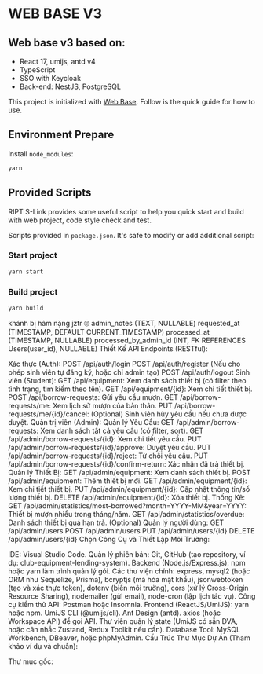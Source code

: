 # WEB BASE V3

## Web base v3 based on:

- React 17, umijs, antd v4
- TypeScript
- SSO with Keycloak
- Back-end: NestJS, PostgreSQL

This project is initialized with [Web Base](https://pro.ant.design). Follow is the quick guide for how to use.

## Environment Prepare

Install `node_modules`:

```bash
yarn
```

## Provided Scripts

RIPT S-Link provides some useful script to help you quick start and build with web project, code style check and test.

Scripts provided in `package.json`. It's safe to modify or add additional script:

### Start project

```bash
yarn start
```

### Build project

```bash
yarn build
```
khánh bị hâm nặng
jztr 🙄
admin_notes (TEXT, NULLABLE)
requested_at (TIMESTAMP, DEFAULT CURRENT_TIMESTAMP)
processed_at (TIMESTAMP, NULLABLE)
processed_by_admin_id (INT, FK REFERENCES Users(user_id), NULLABLE)
Thiết Kế API Endpoints (RESTful):

Xác thực (Auth):
POST /api/auth/login
POST /api/auth/register (Nếu cho phép sinh viên tự đăng ký, hoặc chỉ admin tạo)
POST /api/auth/logout
Sinh viên (Student):
GET /api/equipment: Xem danh sách thiết bị (có filter theo tình trạng, tìm kiếm theo tên).
GET /api/equipment/{id}: Xem chi tiết thiết bị.
POST /api/borrow-requests: Gửi yêu cầu mượn.
GET /api/borrow-requests/me: Xem lịch sử mượn của bản thân.
PUT /api/borrow-requests/me/{id}/cancel: (Optional) Sinh viên hủy yêu cầu nếu chưa được duyệt.
Quản trị viên (Admin):
Quản lý Yêu Cầu:
GET /api/admin/borrow-requests: Xem danh sách tất cả yêu cầu (có filter, sort).
GET /api/admin/borrow-requests/{id}: Xem chi tiết yêu cầu.
PUT /api/admin/borrow-requests/{id}/approve: Duyệt yêu cầu.
PUT /api/admin/borrow-requests/{id}/reject: Từ chối yêu cầu.
PUT /api/admin/borrow-requests/{id}/confirm-return: Xác nhận đã trả thiết bị.
Quản lý Thiết Bị:
GET /api/admin/equipment: Xem danh sách thiết bị.
POST /api/admin/equipment: Thêm thiết bị mới.
GET /api/admin/equipment/{id}: Xem chi tiết thiết bị.
PUT /api/admin/equipment/{id}: Cập nhật thông tin/số lượng thiết bị.
DELETE /api/admin/equipment/{id}: Xóa thiết bị.
Thống Kê:
GET /api/admin/statistics/most-borrowed?month=YYYY-MM&year=YYYY: Thiết bị mượn nhiều trong tháng/năm.
GET /api/admin/statistics/overdue: Danh sách thiết bị quá hạn trả.
(Optional) Quản lý người dùng:
GET /api/admin/users
POST /api/admin/users
PUT /api/admin/users/{id}
DELETE /api/admin/users/{id}
Chọn Công Cụ và Thiết Lập Môi Trường:

IDE: Visual Studio Code.
Quản lý phiên bản: Git, GitHub (tạo repository, ví dụ: club-equipment-lending-system).
Backend (Node.js/Express.js):
npm hoặc yarn làm trình quản lý gói.
Các thư viện chính: express, mysql2 (hoặc ORM như Sequelize, Prisma), bcryptjs (mã hóa mật khẩu), jsonwebtoken (tạo và xác thực token), dotenv (biến môi trường), cors (xử lý Cross-Origin Resource Sharing), nodemailer (gửi email), node-cron (lập lịch tác vụ).
Công cụ kiểm thử API: Postman hoặc Insomnia.
Frontend (ReactJS/UmiJS):
yarn hoặc npm.
UmiJS CLI (@umijs/cli).
Ant Design (antd).
axios (hoặc Workspace API) để gọi API.
Thư viện quản lý state (UmiJS có sẵn DVA, hoặc cân nhắc Zustand, Redux Toolkit nếu cần).
Database Tool: MySQL Workbench, DBeaver, hoặc phpMyAdmin.
Cấu Trúc Thư Mục Dự Án (Tham khảo ví dụ và chuẩn):

Thư mục gốc:
